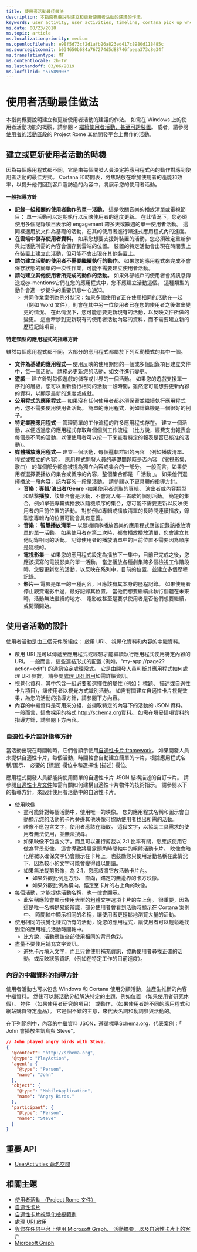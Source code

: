 ```yaml
---
title: 使用者活動最佳做法
description: 本指南概要說明建立和更新使用者活動的建議的作法。
keywords: user activity, user activities, timeline, cortana pick up where you left off, cortana pick up where i left off, project rome, 使用者活動, 時間軸, cortana 從先前離開的地方開始, cortana 接續未完成的部分, project rome
ms.date: 08/23/2018
ms.topic: article
ms.localizationpriority: medium
ms.openlocfilehash: e98f5d73cf2d1afb26a823ed417c8980d118485c
ms.sourcegitcommit: b034650b684a767274d5d88746faeea373c8e34f
ms.translationtype: MT
ms.contentlocale: zh-TW
ms.lasthandoff: 03/06/2019
ms.locfileid: "57589903"
---
```

# <a name="user-activities-best-practices"></a>使用者活動最佳做法

本指南概要說明建立和更新使用者活動的建議的作法。 如需在 Windows 上的使用者活動功能的概觀，請參閱 <<c0> [ 繼續使用者活動，甚至可跨裝置](https://docs.microsoft.com/windows/uwp/launch-resume/useractivities)。 或者，請參閱[使用者的活動區段](https://docs.microsoft.com/windows/project-rome/user-activities/)的 Project Rome 其他開發平台上實作的活動。

## <a name="when-to-create-or-update-user-activities"></a>建立或更新使用者活動的時機

因為每個應用程式都不同，它是由每個開發人員決定將應用程式內的動作對應到使用者活動的最佳方式。 Cortana 和時間表，將焦點放在增加使用者的產能和效率，以提升他們回到客戶造訪過的內容中，將展示您的使用者活動。

**一般指導方針**

* **記錄一組相關的使用者動作的單一活動。** 這是攸關音樂的播放清單或電視節目： 單一活動可以定期執行以反映使用者的進度更新。 在此情況下，您必須使用多個記錄項目表示的 engagement 跨多天或數週的單一使用者活動。 這同樣適用於文件為基礎的活動，在其的使用者進行漸進式應用程式內的進度。
* **在雲端中儲存使用者資料。** 如果您想要支援跨裝置的活動，您必須確定重新參與此活動所需的內容會儲存到雲端的位置。 裝置的特定活動會出現在時間表上在裝置上建立此活動，但可能不會出現在其他裝置上。
* **請勿建立活動的使用者不需要繼續執行的動作。** 如果您的應用程式來完成不會保存狀態的簡單的一次性作業，可能不需要建立使用者活動。
* **請勿建立其他使用者所完成的動作的活動。** 如果外部帳戶的使用者會將訊息傳送或@-mentions它們在您的應用程式中，您不應建立活動這個。 這種類型的動作會進一步提供的重要訊息中心通知。
  * 共同作業案例為例外狀況：如果多個使用者正在使用相同的活動在一起 （例如 Word 文件），則會在其中另一位使用者已在您的使用者之後做出變更的情況。 在此情況下，您可能想要更新現有的活動，以反映文件所做的變更。 這會牽涉到更新現有的使用者活動內容的資料，而不需要建立新的歷程記錄項目。

**特定類型的應用程式的指導方針**

雖然每個應用程式都不同，大部分的應用程式都屬於下列互動模式的其中一個。
* **文件為基礎的應用程式**— 使用反映的使用期間的一個或多個記錄項目建立文件中，每一個活動。 請務必更新您的活動，如文件進行變更。
* **遊戲**— 建立針對每個遊戲的儲存或世界的一個活動。 如果您的遊戲支援單一序列的層級，您可以重新發行相同的活動一段時間，雖然您可能想要更新內容的資料，以顯示最新的進度或成就。
* **公用程式的應用程式**— 如果沒有任何使用者都必須保留並繼續執行應用程式內，您不需要使用使用者活動。 簡單的應用程式，例如計算機是一個很好的例子。
* **特定業務應用程式**— 管理簡單的工作流程的許多應用程式存在。 建立一個活動，以便透過您的應用程式存取每個個別工作流程 （比方說，經費支出報表會每個是不同的活動，以便使用者可以按一下來查看特定的報表是否已核准的活動）。
* **媒體播放應用程式**— 建立一個活動，每個邏輯群組的內容 （例如播放清單、 程式或獨立的內容）。 應用程式開發人員的基礎問題時是否內容 （電視影集、 歌曲） 的每個部分都會被視為獨立內容或集合的一部分。 一般而言，如果使用者選擇要播放的集合或循序的內容，整個集合都是 「 活動 」。 如果他們選擇播放一段內容，該內容的一段是活動。 請參閱以下更具體的指導方針。
  * **音樂：專輯/演出者/Genre** -如果使用者選取的專輯、 演出者或內容類型和點擊**播放**，該集合會是活動，不會寫入每一首歌的個別活動。 簡短的集合，例如單張專輯或播放以隨機順序的集合，您可能不需要更新以反映使用者的目前位置的活動。 對於例如專輯或播放清單的長時間連續播放，錄製您專輯內的位置可能會具有意義。
  * **音樂： 智慧播放清單**— 以隨機順序播放音樂的應用程式應該記錄該播放清單的單一活動。 如果使用者在第二次時，都會播放播放清單，您會建立其他記錄相同的活動。 記錄使用者的播放清單中的目前位置不需要因為順序是隨機的。
  * **電視影集**— 如果您的應用程式設定為播放下一集中，目前已完成之後，您應該撰寫的電視影集的單一活動。 當您播放各種劇集跨多個檢視工作階段時，您要更新您的活動，以反映在系列中，目前的位置，並建立多個歷程記錄。
  * **影片**— 電影是單一的一種內容，且應該有其本身的歷程記錄。 如果使用者停止觀賞電影中途，最好記錄其位置。 當他們想要繼續此執行個體在未來時，活動無法繼續的地方、 電影或甚至是要求使用者是否他們想要繼續，或開頭開始。

## <a name="user-activity-design"></a>使用者活動的設計

使用者活動是由三個元件所組成： 啟用 URI、 視覺化資料和內容的中繼資料。
* 啟用 URI 是可以傳遞至應用程式或經驗才能繼續執行應用程式使用特定內容的 URI。 一般而言，這些連結形式的配置 (例如，"my-app://page2?action=edit") 的通訊協定處理常式。 它是由開發人員判斷其應用程式如何處理 URI 參數。 請參閱[處理 URI 啟用](https://docs.microsoft.com/windows/uwp/launch-resume/handle-uri-activation)如需詳細資訊。
* 視覺化資料，其中包含一組必要和選擇性的屬性 (例如： 標題、 描述或自適性卡片項目)，讓使用者以視覺方式識別活動。 如需有關建立自適性卡片視覺效果，為您的活動的指導方針，請參閱下方內容。
* 內容的中繼資料是可用來分組，並擷取特定的內容下的活動的 JSON 資料。 一般而言，這會採用的格式 http://schema.org資料。 如需在填妥這項資料的指導方針，請參閱下方內容。

### <a name="adaptive-card-design-guidelines"></a>自適性卡片設計指導方針

當活動出現在時間軸時，它們會顯示使用[自適性卡片 framework](https://docs.microsoft.com/adaptive-cards/)。 如果開發人員未提供自適性卡片，每個活動，時間軸會自動建立簡單的卡片，根據應用程式名稱/圖示、 必要的 [標題] 欄位中和選擇性 [描述] 欄位。 

應用程式開發人員都能夠使用簡單的自適性卡片 JSON 結構描述的自訂卡片。 請參閱[自適性卡片文件](https://docs.microsoft.com/adaptive-cards/authoring-cards/getting-started)如需有關如何建構自適性卡片物件的技術指示。 請參閱以下的指導方針，來設計使用者活動中的自適性卡片。
* 使用映像
  * 盡可能針對每個活動中，使用唯一的映像。 您的應用程式名稱和圖示會自動顯示您的活動的卡片旁邊其他映像可協助使用者找出所需的活動。
  * 映像不應包含文字，使用者應該在讀取。 這段文字，以協助工具需求的使用者無法使用，並無法搜尋。
  * 如果映像不包含文字，而且可以進行剪裁以 2:1 比率有關，您應該使用它做為背景影像。 這會導致將展露頭角時間軸中的粗體活動卡片。 映像會暗化稍微以確保文字仍會顯示在卡片上，也鼓勵您只使用活動名稱在此情況下，因為較小的文字可能會變得難以閱讀。
  * 如果無法裁剪影像，為 2:1，您應該將它放活動卡片內。  
    * 如果外觀比例是方形、 直向，錨定的無邊界的卡方映像。
    * 如果外觀比例為橫向，錨定至卡片的右上角的映像。
* 每個活動，才能提供活動名稱，也一律會顯示。
  * 此名稱應該會顯示使用大型的粗體文字選項卡片的左上角。 很重要，因為這是唯一名稱是易於辨識，部分使用者會看到活動時顯示在 Cortana 案例中。 時間軸中顯示相同的名稱，讓使用者更輕鬆地瀏覽大量的活動。
* 使用相同的視覺化樣式所有的活動，從您的應用程式，讓使用者可以輕鬆地找到您的應用程式活動時間軸中。
  * 比方說，活動應該全部使用相同的背景色彩。
* 盡量不要使用補充文字資訊。 
  * 避免卡片填入文字，而且只會使用補充資訊，協助使用者尋找正確的活動，或反映狀態資訊 （例如在特定工作的目前進度）。

### <a name="content-metadata-guidelines"></a>內容的中繼資料的指導方針

使用者活動也可以包含 Windows 和 Cortana 使用分類活動，並產生推斷的內容中繼資料。 然後可以將活動分組解決特定的主題，例如位置 （如果使用者研究休假）、 物件 （如果使用者研究的項目） 或動作，（如果使用者跨不同的應用程式和網站購買特定產品）。 它是個不錯的主意，來代表名詞和動詞參與活動的。 

在下列範例中，內容的中繼資料 JSON，遵循標準[Schema.org](https://schema.org/)，代表案例：「 John 會播放生氣鳥與 Steve"。

```json
// John played angry birds with Steve.
{
  "@context": "http://schema.org",
  "@type": "PlayAction",
  "agent": {
    "@type": "Person",
    "name": "John"
  },
  "object": {
    "@type": "MobileApplication",
    "name": "Angry Birds."
  },
  "participant": {
    "@type": "Person",
    "name": "Steve"
  }
}
```

## <a name="key-apis"></a>重要 API

* [UserActivities 命名空間](https://docs.microsoft.com/uwp/api/windows.applicationmodel.useractivities)

## <a name="related-topics"></a>相關主題

* [使用者活動 （Project Rome 文件）](https://docs.microsoft.com/windows/project-rome/user-activities/)
* [自適性卡片](https://docs.microsoft.com/adaptive-cards/)
* [自適性卡片視覺化檢視範例](https://adaptivecards.io/)
* [處理 URI 啟用](https://docs.microsoft.com/windows/uwp/launch-resume/handle-uri-activation)
* [與您在任何平台上使用 Microsoft Graph、 活動摘要，以及自適性卡片上的客戶](https://channel9.msdn.com/Events/Connect/2017/B111)
* [Microsoft Graph](https://developer.microsoft.com/graph/)
